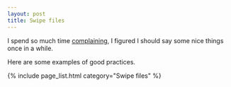 ```yaml
---
layout: post
title: Swipe files
---
```


I spend so much time [complaining](https://www.amazon.com/dp/B0BVSXB5W7), I figured I should say some nice things once in a while.

Here are some examples of good practices.

{% include page_list.html category="Swipe files" %}
